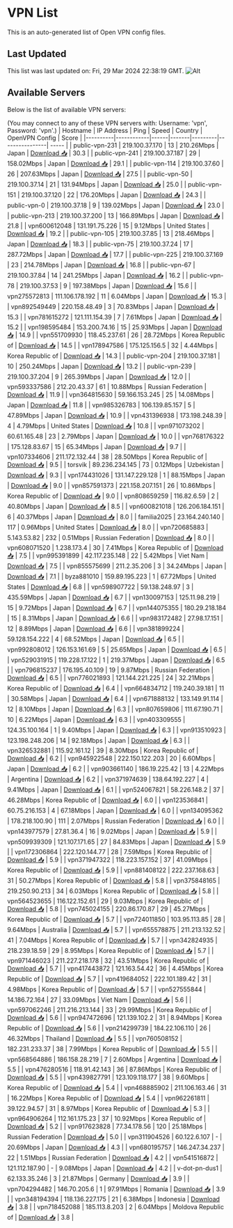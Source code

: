 # VPN List

This is an auto-generated list of Open VPN config files.

## Last Updated

This list was last updated on: Fri, 29 Mar 2024 22:38:19 GMT.
![Alt](https://repobeats.axiom.co/api/embed/186b98318ef1479477931607c1ad7d823f12451f.svg "Repobeats analytics image")

## Available Servers

Below is the list of available VPN servers:

(You may connect to any of these VPN servers with: Username: 'vpn', Password: 'vpn'.)
| Hostname | IP Address | Ping | Speed | Country | OpenVPN Config | Score |
|----------|------------|------|-------|---------|----------------| ----- |
| public-vpn-231 | 219.100.37.170 | 13 | 210.26Mbps | Japan | [Download 📥](./configs/server_0_JP.ovpn) | 30.3 |
| public-vpn-241 | 219.100.37.187 | 29 | 158.02Mbps | Japan | [Download 📥](./configs/server_1_JP.ovpn) | 29.1 |
| public-vpn-114 | 219.100.37.60 | 26 | 207.63Mbps | Japan | [Download 📥](./configs/server_2_JP.ovpn) | 27.5 |
| public-vpn-50 | 219.100.37.14 | 21 | 131.94Mbps | Japan | [Download 📥](./configs/server_3_JP.ovpn) | 25.0 |
| public-vpn-151 | 219.100.37.120 | 22 | 176.20Mbps | Japan | [Download 📥](./configs/server_4_JP.ovpn) | 24.3 |
| public-vpn-0 | 219.100.37.18 | 9 | 139.02Mbps | Japan | [Download 📥](./configs/server_5_JP.ovpn) | 23.0 |
| public-vpn-213 | 219.100.37.200 | 13 | 166.89Mbps | Japan | [Download 📥](./configs/server_6_JP.ovpn) | 21.8 |
| vpn600612048 | 131.191.75.226 | 15 | 9.12Mbps | United States | [Download 📥](./configs/server_7_US.ovpn) | 19.2 |
| public-vpn-105 | 219.100.37.85 | 13 | 218.46Mbps | Japan | [Download 📥](./configs/server_8_JP.ovpn) | 18.3 |
| public-vpn-75 | 219.100.37.24 | 17 | 287.72Mbps | Japan | [Download 📥](./configs/server_9_JP.ovpn) | 17.7 |
| public-vpn-225 | 219.100.37.169 | 23 | 214.78Mbps | Japan | [Download 📥](./configs/server_10_JP.ovpn) | 16.8 |
| public-vpn-67 | 219.100.37.84 | 14 | 241.25Mbps | Japan | [Download 📥](./configs/server_11_JP.ovpn) | 16.2 |
| public-vpn-78 | 219.100.37.53 | 9 | 197.38Mbps | Japan | [Download 📥](./configs/server_12_JP.ovpn) | 15.6 |
| vpn275572813 | 111.106.178.192 | 11 | 6.04Mbps | Japan | [Download 📥](./configs/server_13_JP.ovpn) | 15.3 |
| vpn892549449 | 220.158.48.49 | 3 | 70.83Mbps | Japan | [Download 📥](./configs/server_14_JP.ovpn) | 15.3 |
| vpn781615272 | 121.111.154.39 | 7 | 7.61Mbps | Japan | [Download 📥](./configs/server_15_JP.ovpn) | 15.2 |
| vpn198595484 | 153.200.74.16 | 15 | 25.93Mbps | Japan | [Download 📥](./configs/server_16_JP.ovpn) | 14.9 |
| vpn551709930 | 118.45.237.61 | 26 | 28.72Mbps | Korea Republic of | [Download 📥](./configs/server_17_KR.ovpn) | 14.5 |
| vpn178947586 | 175.125.156.5 | 32 | 4.44Mbps | Korea Republic of | [Download 📥](./configs/server_18_KR.ovpn) | 14.3 |
| public-vpn-204 | 219.100.37.181 | 10 | 250.24Mbps | Japan | [Download 📥](./configs/server_19_JP.ovpn) | 13.2 |
| public-vpn-239 | 219.100.37.204 | 9 | 265.39Mbps | Japan | [Download 📥](./configs/server_20_JP.ovpn) | 12.0 |
| vpn593337586 | 212.20.43.37 | 61 | 10.88Mbps | Russian Federation | [Download 📥](./configs/server_21_RU.ovpn) | 11.9 |
| vpn364815630 | 59.166.153.245 | 25 | 14.08Mbps | Japan | [Download 📥](./configs/server_22_JP.ovpn) | 11.8 |
| vpn985326783 | 106.139.85.157 | 5 | 47.89Mbps | Japan | [Download 📥](./configs/server_23_JP.ovpn) | 10.9 |
| vpn431396938 | 173.198.248.39 | 4 | 4.79Mbps | United States | [Download 📥](./configs/server_24_US.ovpn) | 10.8 |
| vpn971073202 | 60.61.165.48 | 23 | 2.79Mbps | Japan | [Download 📥](./configs/server_25_JP.ovpn) | 10.0 |
| vpn768176322 | 175.128.83.67 | 15 | 65.34Mbps | Japan | [Download 📥](./configs/server_26_JP.ovpn) | 9.7 |
| vpn107334606 | 211.172.132.44 | 38 | 28.50Mbps | Korea Republic of | [Download 📥](./configs/server_27_KR.ovpn) | 9.5 |
| torsvik | 89.236.234.145 | 73 | 0.12Mbps | Uzbekistan | [Download 📥](./configs/server_28_UZ.ovpn) | 9.3 |
| vpn174431026 | 131.147.229.128 | 1 | 88.15Mbps | Japan | [Download 📥](./configs/server_29_JP.ovpn) | 9.0 |
| vpn857591373 | 221.158.207.151 | 26 | 10.86Mbps | Korea Republic of | [Download 📥](./configs/server_30_KR.ovpn) | 9.0 |
| vpn808659259 | 116.82.6.59 | 2 | 40.80Mbps | Japan | [Download 📥](./configs/server_31_JP.ovpn) | 8.5 |
| vpn600821018 | 126.206.184.151 | 6 | 40.37Mbps | Japan | [Download 📥](./configs/server_32_JP.ovpn) | 8.0 |
| familia2025 | 23.164.240.140 | 117 | 0.96Mbps | United States | [Download 📥](./configs/server_33_US.ovpn) | 8.0 |
| vpn720685883 | 5.143.53.82 | 232 | 0.51Mbps | Russian Federation | [Download 📥](./configs/server_34_RU.ovpn) | 8.0 |
| vpn608071520 | 1.238.173.4 | 30 | 7.41Mbps | Korea Republic of | [Download 📥](./configs/server_35_KR.ovpn) | 7.5 |
| vpn995391899 | 42.117.235.148 | 22 | 5.42Mbps | Viet Nam | [Download 📥](./configs/server_36_VN.ovpn) | 7.5 |
| vpn855575699 | 211.2.35.206 | 3 | 34.24Mbps | Japan | [Download 📥](./configs/server_37_JP.ovpn) | 7.1 |
| byza881010 | 159.89.195.223 | 1 | 67.72Mbps | United States | [Download 📥](./configs/server_38_US.ovpn) | 6.8 |
| vpn598907722 | 59.138.248.97 | 3 | 435.59Mbps | Japan | [Download 📥](./configs/server_39_JP.ovpn) | 6.7 |
| vpn130097153 | 125.11.98.219 | 15 | 9.72Mbps | Japan | [Download 📥](./configs/server_40_JP.ovpn) | 6.7 |
| vpn144075355 | 180.29.218.184 | 15 | 8.31Mbps | Japan | [Download 📥](./configs/server_41_JP.ovpn) | 6.6 |
| vpn983172482 | 27.98.17.151 | 12 | 8.89Mbps | Japan | [Download 📥](./configs/server_42_JP.ovpn) | 6.6 |
| vpn381899224 | 59.128.154.222 | 4 | 68.52Mbps | Japan | [Download 📥](./configs/server_43_JP.ovpn) | 6.5 |
| vpn992808012 | 126.153.161.69 | 5 | 25.65Mbps | Japan | [Download 📥](./configs/server_44_JP.ovpn) | 6.5 |
| vpn529031915 | 119.228.17.122 | 1 | 219.37Mbps | Japan | [Download 📥](./configs/server_45_JP.ovpn) | 6.5 |
| vpn796815237 | 176.195.40.109 | 19 | 9.87Mbps | Russian Federation | [Download 📥](./configs/server_46_RU.ovpn) | 6.5 |
| vpn776021893 | 121.144.221.225 | 24 | 32.21Mbps | Korea Republic of | [Download 📥](./configs/server_47_KR.ovpn) | 6.4 |
| vpn664834712 | 119.240.39.181 | 11 | 30.58Mbps | Japan | [Download 📥](./configs/server_48_JP.ovpn) | 6.4 |
| vpn671888132 | 133.149.91.114 | 12 | 8.10Mbps | Japan | [Download 📥](./configs/server_49_JP.ovpn) | 6.3 |
| vpn807659806 | 111.67.190.71 | 10 | 6.22Mbps | Japan | [Download 📥](./configs/server_50_JP.ovpn) | 6.3 |
| vpn403309555 | 124.35.100.164 | 1 | 9.40Mbps | Japan | [Download 📥](./configs/server_51_JP.ovpn) | 6.3 |
| vpn913510923 | 123.198.248.206 | 14 | 92.18Mbps | Japan | [Download 📥](./configs/server_52_JP.ovpn) | 6.3 |
| vpn326532881 | 115.92.161.12 | 39 | 8.30Mbps | Korea Republic of | [Download 📥](./configs/server_53_KR.ovpn) | 6.2 |
| vpn945922548 | 222.150.122.203 | 20 | 6.60Mbps | Japan | [Download 📥](./configs/server_54_JP.ovpn) | 6.2 |
| vpn903661140 | 186.19.225.42 | 13 | 4.22Mbps | Argentina | [Download 📥](./configs/server_55_AR.ovpn) | 6.2 |
| vpn371974639 | 138.64.192.227 | 4 | 9.41Mbps | Japan | [Download 📥](./configs/server_56_JP.ovpn) | 6.1 |
| vpn524067821 | 58.226.148.2 | 37 | 46.28Mbps | Korea Republic of | [Download 📥](./configs/server_57_KR.ovpn) | 6.0 |
| vpn123536841 | 60.75.216.153 | 4 | 67.18Mbps | Japan | [Download 📥](./configs/server_58_JP.ovpn) | 6.0 |
| vpn134095362 | 178.218.100.90 | 111 | 2.07Mbps | Russian Federation | [Download 📥](./configs/server_59_RU.ovpn) | 6.0 |
| vpn143977579 | 27.81.36.4 | 16 | 9.02Mbps | Japan | [Download 📥](./configs/server_60_JP.ovpn) | 5.9 |
| vpn509939309 | 121.107.171.65 | 27 | 84.83Mbps | Japan | [Download 📥](./configs/server_61_JP.ovpn) | 5.9 |
| vpn172306864 | 222.120.144.77 | 28 | 7.59Mbps | Korea Republic of | [Download 📥](./configs/server_62_KR.ovpn) | 5.9 |
| vpn371947322 | 118.223.157.152 | 37 | 41.09Mbps | Korea Republic of | [Download 📥](./configs/server_63_KR.ovpn) | 5.9 |
| vpn881408122 | 222.237.168.63 | 31 | 50.27Mbps | Korea Republic of | [Download 📥](./configs/server_64_KR.ovpn) | 5.8 |
| vpn375848165 | 219.250.90.213 | 34 | 6.03Mbps | Korea Republic of | [Download 📥](./configs/server_65_KR.ovpn) | 5.8 |
| vpn564523655 | 116.122.152.61 | 29 | 9.03Mbps | Korea Republic of | [Download 📥](./configs/server_66_KR.ovpn) | 5.8 |
| vpn745024155 | 220.86.170.87 | 29 | 45.27Mbps | Korea Republic of | [Download 📥](./configs/server_67_KR.ovpn) | 5.7 |
| vpn724011850 | 103.95.113.85 | 28 | 9.64Mbps | Australia | [Download 📥](./configs/server_68_AU.ovpn) | 5.7 |
| vpn655578875 | 211.213.132.52 | 41 | 7.04Mbps | Korea Republic of | [Download 📥](./configs/server_69_KR.ovpn) | 5.7 |
| vpn342824935 | 218.239.18.59 | 29 | 8.95Mbps | Korea Republic of | [Download 📥](./configs/server_70_KR.ovpn) | 5.7 |
| vpn971446023 | 211.227.218.178 | 32 | 43.51Mbps | Korea Republic of | [Download 📥](./configs/server_71_KR.ovpn) | 5.7 |
| vpn417443872 | 121.163.54.42 | 36 | 4.45Mbps | Korea Republic of | [Download 📥](./configs/server_72_KR.ovpn) | 5.7 |
| vpn419684052 | 222.101.189.42 | 31 | 4.98Mbps | Korea Republic of | [Download 📥](./configs/server_73_KR.ovpn) | 5.7 |
| vpn527555844 | 14.186.72.164 | 27 | 33.09Mbps | Viet Nam | [Download 📥](./configs/server_74_VN.ovpn) | 5.6 |
| vpn597062246 | 211.216.213.144 | 33 | 29.99Mbps | Korea Republic of | [Download 📥](./configs/server_75_KR.ovpn) | 5.6 |
| vpn947472696 | 121.139.102.2 | 31 | 8.94Mbps | Korea Republic of | [Download 📥](./configs/server_76_KR.ovpn) | 5.6 |
| vpn214299739 | 184.22.106.110 | 26 | 46.32Mbps | Thailand | [Download 📥](./configs/server_77_TH.ovpn) | 5.5 |
| vpn760508152 | 182.231.233.37 | 38 | 7.99Mbps | Korea Republic of | [Download 📥](./configs/server_78_KR.ovpn) | 5.5 |
| vpn568564886 | 186.158.28.219 | 7 | 2.60Mbps | Argentina | [Download 📥](./configs/server_79_AR.ovpn) | 5.5 |
| vpn476280516 | 118.91.42.143 | 36 | 87.86Mbps | Korea Republic of | [Download 📥](./configs/server_80_KR.ovpn) | 5.5 |
| vpn439827791 | 123.109.118.177 | 38 | 9.60Mbps | Korea Republic of | [Download 📥](./configs/server_81_KR.ovpn) | 5.4 |
| vpn468885902 | 211.106.163.46 | 31 | 16.22Mbps | Korea Republic of | [Download 📥](./configs/server_82_KR.ovpn) | 5.4 |
| vpn962261811 | 39.122.94.57 | 31 | 8.97Mbps | Korea Republic of | [Download 📥](./configs/server_83_KR.ovpn) | 5.3 |
| vpn964906264 | 112.161.175.23 | 37 | 10.92Mbps | Korea Republic of | [Download 📥](./configs/server_84_KR.ovpn) | 5.2 |
| vpn917623828 | 77.34.178.56 | 120 | 25.18Mbps | Russian Federation | [Download 📥](./configs/server_85_RU.ovpn) | 5.0 |
| vpn311904526 | 60.122.6.107 | - | 20.69Mbps | Japan | [Download 📥](./configs/server_86_JP.ovpn) | 4.3 |
| vpn680195757 | 146.247.34.237 | 22 | 1.51Mbps | Russian Federation | [Download 📥](./configs/server_87_RU.ovpn) | 4.2 |
| vpn541516872 | 121.112.187.90 | - | 9.08Mbps | Japan | [Download 📥](./configs/server_88_JP.ovpn) | 4.2 |
| v-dot-pn-dus1 | 62.133.35.246 | 3 | 21.87Mbps | Germany | [Download 📥](./configs/server_89_DE.ovpn) | 3.9 |
| vpn704294482 | 146.70.205.6 | 1 | 97.91Mbps | Romania | [Download 📥](./configs/server_90_RO.ovpn) | 3.9 |
| vpn348194394 | 118.136.227.175 | 21 | 6.38Mbps | Indonesia | [Download 📥](./configs/server_91_ID.ovpn) | 3.8 |
| vpn718452088 | 185.113.8.203 | 2 | 6.04Mbps | Moldova Republic of | [Download 📥](./configs/server_92_MD.ovpn) | 3.8 |
